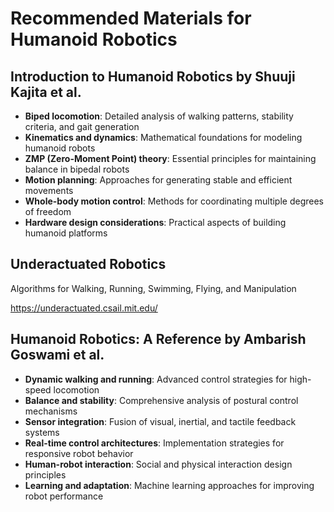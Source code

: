 # Recommended Materials for Humanoid Robotics

## Introduction to Humanoid Robotics by Shuuji Kajita et al.

- **Biped locomotion**: Detailed analysis of walking patterns, stability criteria, and gait generation
- **Kinematics and dynamics**: Mathematical foundations for modeling humanoid robots
- **ZMP (Zero-Moment Point) theory**: Essential principles for maintaining balance in bipedal robots
- **Motion planning**: Approaches for generating stable and efficient movements
- **Whole-body motion control**: Methods for coordinating multiple degrees of freedom
- **Hardware design considerations**: Practical aspects of building humanoid platforms

## Underactuated Robotics

Algorithms for Walking, Running, Swimming, Flying, and Manipulation

<https://underactuated.csail.mit.edu/>

## Humanoid Robotics: A Reference by Ambarish Goswami et al.

- **Dynamic walking and running**: Advanced control strategies for high-speed locomotion
- **Balance and stability**: Comprehensive analysis of postural control mechanisms
- **Sensor integration**: Fusion of visual, inertial, and tactile feedback systems
- **Real-time control architectures**: Implementation strategies for responsive robot behavior
- **Human-robot interaction**: Social and physical interaction design principles
- **Learning and adaptation**: Machine learning approaches for improving robot performance